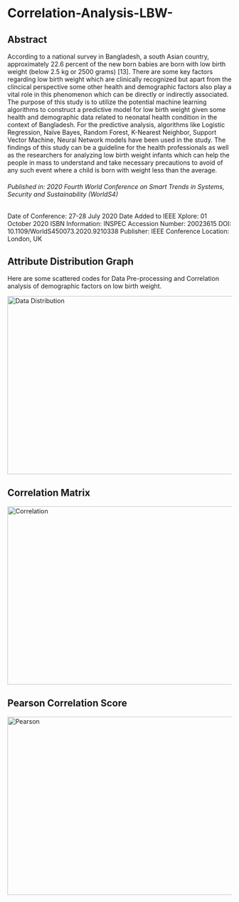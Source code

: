 # Correlation-Analysis-LBW-


## Abstract
According to a national survey in Bangladesh, a south Asian country, approximately 22.6 percent of the new born babies are born with low birth weight (below 2.5 kg or 2500 grams) [13]. There are some key factors regarding low birth weight which are clinically recognized but apart from the clincical perspective some other health and demographic factors also play a vital role in this phenomenon which can be directly or indirectly associated. The purpose of this study is to utilize the potential machine learning algorithms to construct a predictive model for low birth weight given some health and demographic data related to neonatal health condition in the context of Bangladesh. For the predictive analysis, algorithms like Logistic Regression, Naïve Bayes, Random Forest, K-Nearest Neighbor, Support Vector Machine, Neural Network models have been used in the study. The findings of this study can be a guideline for the health professionals as well as the researchers for analyzing low birth weight infants which can help the people in mass to understand and take necessary precautions to avoid of any such event where a child is born with weight less than the average.

###### Published in: 2020 Fourth World Conference on Smart Trends in Systems, Security and Sustainability (WorldS4)
Date of Conference: 27-28 July 2020
Date Added to IEEE Xplore: 01 October 2020
ISBN Information:
INSPEC Accession Number: 20023615
DOI: 10.1109/WorldS450073.2020.9210338
Publisher: IEEE
Conference Location: London, UK

## Attribute Distribution Graph

Here are some scattered codes for Data Pre-processing and Correlation analysis of demographic factors on low birth weight.


<img alt="Data Distribution" src="https://github.com/borson-sakib/Correlation-Analysis-LBW-Python/blob/master/distribution.png" width="800" height="400">

## Correlation Matrix

<img alt="Correlation" src="https://github.com/borson-sakib/Correlation-Analysis-LBW-Python/blob/master/corr.png" width="800" height="400">

## Pearson Correlation Score

<img alt="Pearson" src="https://github.com/borson-sakib/Correlation-Analysis-LBW-Python/blob/master/corr_score.png" width="800" height="400">

